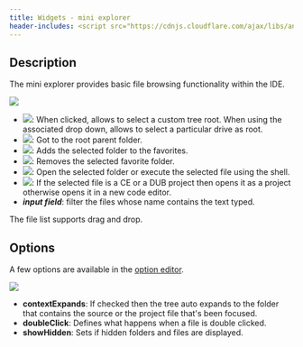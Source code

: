 ```yaml
---
title: Widgets - mini explorer
header-includes: <script src="https://cdnjs.cloudflare.com/ajax/libs/anchor-js/4.2.2/anchor.min.js"></script>
---
```


## Description

The mini explorer provides basic file browsing functionality within the IDE.

![](img/mini_explorer.png)

- ![](icons/folder/folder_go.png): When clicked, allows to select a custom tree root. When using the associated drop down, allows to select a particular drive as root.
- ![](icons/arrow/go_previous.png): Got to the root parent folder.
- ![](icons/folder/folder_add.png): Adds the selected folder to the favorites.
- ![](icons/folder/folder_delete.png): Removes the selected favorite folder.
- ![](icons/other/flash.png): Open the selected folder or execute the selected file using the shell.
- ![](icons/other/pencil.png): If the selected file is a CE or a DUB project then opens it as a project otherwise opens it in a new code editor.
- ***input field***: filter the files whose name contains the text typed.

The file list supports drag and drop.

## Options

A few options are available in the [option editor](widgets_options_editor.html).

![](img/options_mini_explorer.png)

- **contextExpands**: If checked then the tree auto expands to the folder that contains the source or the project file that's been focused.
- **doubleClick**: Defines what happens when a file is double clicked.
- **showHidden**: Sets if hidden folders and files are displayed.

<script>
anchors.add();
</script>
